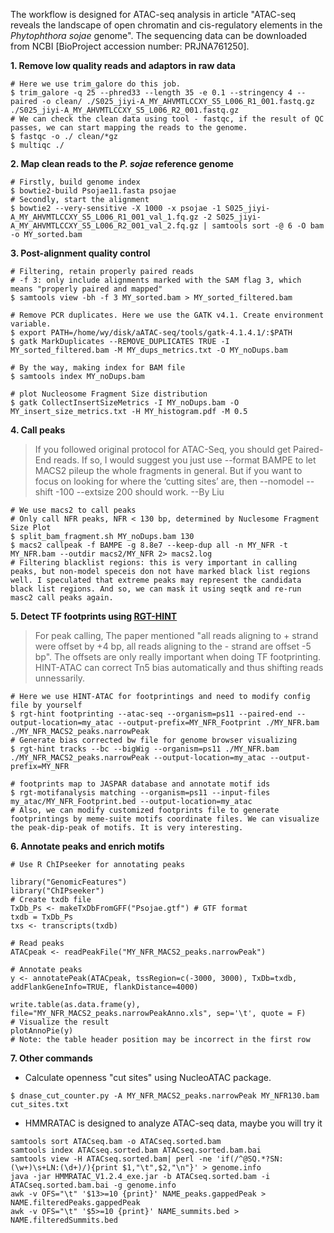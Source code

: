 The workflow is designed for ATAC-seq analysis in article "ATAC-seq reveals the landscape of open chromatin and cis-regulatory elements in the *Phytophthora sojae* genome". The sequencing data can be downloaded from NCBI [BioProject accession number: PRJNA761250].

**1. Remove low quality reads and adaptors in raw data**
```
# Here we use trim_galore do this job.
$ trim_galore -q 25 --phred33 --length 35 -e 0.1 --stringency 4 --paired -o clean/ ./S025_jiyi-A_MY_AHVMTLCCXY_S5_L006_R1_001.fastq.gz ./S025_jiyi-A_MY_AHVMTLCCXY_S5_L006_R2_001.fastq.gz
# We can check the clean data using tool - fastqc, if the result of QC passes, we can start mapping the reads to the genome. 
$ fastqc -o ./ clean/*gz
$ multiqc ./
```

**2. Map clean reads to the *P. sojae* reference genome**
```
# Firstly, build genome index
$ bowtie2-build Psojae11.fasta psojae
# Secondly, start the alignment
$ bowtie2 --very-sensitive -X 1000 -x psojae -1 S025_jiyi-A_MY_AHVMTLCCXY_S5_L006_R1_001_val_1.fq.gz -2 S025_jiyi-A_MY_AHVMTLCCXY_S5_L006_R2_001_val_2.fq.gz | samtools sort -@ 6 -O bam -o MY_sorted.bam
```

**3. Post-alignment quality control**
```
# Filtering, retain properly paired reads
# -f 3: only include alignments marked with the SAM flag 3, which means "properly paired and mapped"
$ samtools view -bh -f 3 MY_sorted.bam > MY_sorted_filtered.bam

# Remove PCR duplicates. Here we use the GATK v4.1. Create environment variable.
$ export PATH=/home/wy/disk/aATAC-seq/tools/gatk-4.1.4.1/:$PATH
$ gatk MarkDuplicates --REMOVE_DUPLICATES TRUE -I MY_sorted_filtered.bam -M MY_dups_metrics.txt -O MY_noDups.bam

# By the way, making index for BAM file
$ samtools index MY_noDups.bam

# plot Nucleosome Fragment Size distribution
$ gatk CollectInsertSizeMetrics -I MY_noDups.bam -O MY_insert_size_metrics.txt -H MY_histogram.pdf -M 0.5
```

**4. Call peaks**

>If you followed original protocol for ATAC-Seq, you should get Paired-End reads. If so, I would suggest you just use --format BAMPE to let MACS2 pileup the whole fragments in general. But if you want to focus on looking for where the ‘cutting sites’ are, then --nomodel --shift -100 --extsize 200 should work. --By Liu

```
# We use macs2 to call peaks
# Only call NFR peaks, NFR < 130 bp, determined by Nuclesome Fragment Size Plot
$ split_bam_fragment.sh MY_noDups.bam 130
$ macs2 callpeak -f BAMPE -g 8.8e7 --keep-dup all -n MY_NFR -t MY_NFR.bam --outdir macs2/MY_NFR 2> macs2.log
# Filtering blacklist regions: this is very important in calling peaks, but non-model speceis don not have marked black list regions well. I speculated that extreme peaks may represent the candidata black list regions. And so, we can mask it using seqtk and re-run masc2 call peaks again.
```

**5. Detect TF footprints using [RGT-HINT](http://www.regulatory-genomics.org/motif-analysis/introduction/)**
>For peak calling, The paper mentioned "all reads aligning to + strand were offset by +4 bp, all reads aligning to the - strand are offset -5 bp". The offsets are only really important when doing TF footprinting. HINT-ATAC can correct Tn5 bias automatically and thus shifting reads unnessarily.
```
# Here we use HINT-ATAC for footprintings and need to modify config file by yourself
$ rgt-hint footprinting --atac-seq --organism=ps11 --paired-end --output-location=my_atac --output-prefix=MY_NFR_Footprint ./MY_NFR.bam ./MY_NFR_MACS2_peaks.narrowPeak
# Generate bias corrected bw file for genome browser visualizing
$ rgt-hint tracks --bc --bigWig --organism=ps11 ./MY_NFR.bam ./MY_NFR_MACS2_peaks.narrowPeak --output-location=my_atac --output-prefix=MY_NFR

# footprints map to JASPAR database and annotate motif ids
$ rgt-motifanalysis matching --organism=ps11 --input-files my_atac/MY_NFR_Footprint.bed --output-location=my_atac
# Also, we can modify customized footprints file to generate footprintings by meme-suite motifs coordinate files. We can visualize the peak-dip-peak of motifs. It is very interesting.
```

**6. Annotate peaks and enrich motifs**
```
# Use R ChIPseeker for annotating peaks 

library("GenomicFeatures")
library("ChIPseeker")
# Create txdb file
TxDb_Ps <- makeTxDbFromGFF("Psojae.gtf") # GTF format
txdb = TxDb_Ps
txs <- transcripts(txdb)

# Read peaks
ATACpeak <- readPeakFile("MY_NFR_MACS2_peaks.narrowPeak")

# Annotate peaks
y <- annotatePeak(ATACpeak, tssRegion=c(-3000, 3000), TxDb=txdb, addFlankGeneInfo=TRUE, flankDistance=4000)

write.table(as.data.frame(y), file="MY_NFR_MACS2_peaks.narrowPeakAnno.xls", sep='\t', quote = F)
# Visualize the result
plotAnnoPie(y)
# Note: the table header position may be incorrect in the first row
```

**7. Other commands**
- Calculate openness "cut sites" using NucleoATAC package.
```
$ dnase_cut_counter.py -A MY_NFR_MACS2_peaks.narrowPeak MY_NFR130.bam cut_sites.txt
```

- HMMRATAC is designed to analyze ATAC-seq data, maybe you will try it
```
samtools sort ATACseq.bam -o ATACseq.sorted.bam
samtools index ATACseq.sorted.bam ATACseq.sorted.bam.bai
samtools view -H ATACseq.sorted.bam| perl -ne 'if(/^@SQ.*?SN:(\w+)\s+LN:(\d+)/){print $1,"\t",$2,"\n"}' > genome.info
java -jar HMMRATAC_V1.2.4_exe.jar -b ATACseq.sorted.bam -i ATACseq.sorted.bam.bai -g genome.info
awk -v OFS="\t" '$13>=10 {print}' NAME_peaks.gappedPeak > NAME.filteredPeaks.gappedPeak
awk -v OFS="\t" '$5>=10 {print}' NAME_summits.bed > NAME.filteredSummits.bed
```

